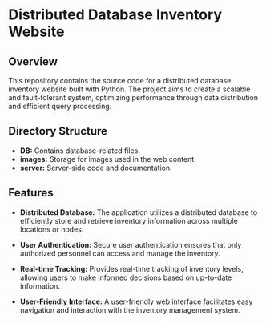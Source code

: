 # Distributed Database Inventory Website

## Overview

This repository contains the source code for a distributed database inventory website built with Python. The project aims to create a scalable and fault-tolerant system, optimizing performance through data distribution and efficient query processing.

## Directory Structure

- **DB:** Contains database-related files.
- **images:** Storage for images used in the web content.
- **server:** Server-side code and documentation.

## Features

- **Distributed Database:** The application utilizes a distributed database to efficiently store and retrieve inventory information across multiple locations or nodes.

- **User Authentication:** Secure user authentication ensures that only authorized personnel can access and manage the inventory.

- **Real-time Tracking:** Provides real-time tracking of inventory levels, allowing users to make informed decisions based on up-to-date information.

- **User-Friendly Interface:** A user-friendly web interface facilitates easy navigation and interaction with the inventory management system.
